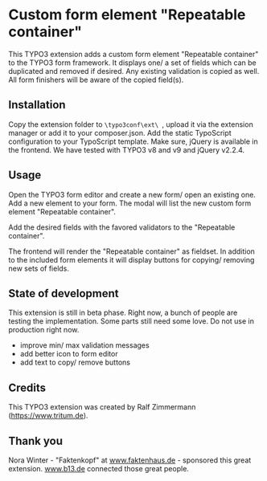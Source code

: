 # Custom form element "Repeatable container"

This TYPO3 extension adds a custom form element "Repeatable container" to the
TYPO3 form framework. It displays one/ a set of fields which can be duplicated
and removed if desired. Any existing validation is copied as well. All form
finishers will be aware of the copied field(s).

## Installation

Copy the extension folder to `\typo3conf\ext\ `, upload it via the extension
manager or add it to your composer.json. Add the static TypoScript configuration
to your TypoScript template. Make sure, jQuery is available in the frontend.
We have tested with TYPO3 v8 and v9 and jQuery v2.2.4.

## Usage

Open the TYPO3 form editor and create a new form/ open an existing one. Add a
new element to your form. The modal will list the new custom form element
"Repeatable container".

Add the desired fields with the favored validators to the "Repeatable container".

The frontend will render the "Repeatable container" as fieldset. In addition to the
included form elements it will display buttons for copying/ removing new sets of fields.

## State of development

This extension is still in beta phase. Right now, a bunch of people are testing the
implementation. Some parts still need some love. Do not use in production right now.

* improve min/ max validation messages
* add better icon to form editor
* add text to copy/ remove buttons

## Credits

This TYPO3 extension was created by Ralf Zimmermann (https://www.tritum.de).

## Thank you

Nora Winter - "Faktenkopf" at www.faktenhaus.de - sponsored this great extension.
www.b13.de connected those great people.